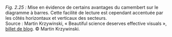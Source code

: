 *Fig. 2.25 :* Mise en évidence de certains avantages du camembert sur le diagramme à barres. Cette facilité de lecture est cependant accentuée par les côtés horizontaux et verticaux des secteurs.  
Source : Martin Krzywinski, « Beautiful science deserves effective visuals », [billet de blog](http://mkweb.bcgsc.ca/pie.charts/). © Martin Krzywinski.
